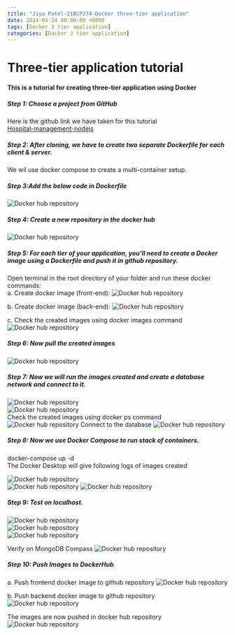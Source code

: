```yaml
---
title: "Jiya Patel-21BCP374-Docker three-tier application"
date: 2024-04-24 00:00:00 +0800
tags: [Docker 3 tier application]
categories: [Docker 3 tier application]
---
```


# Three-tier application tutorial
#### This is a tutorial for creating three-tier application using Docker  
##### Step 1: Choose a project from GitHub  
Here is the github link we have taken for this tutorial  
[Hospital-management-nodejs](https://github.com/andreimargeloiu/Hospital-management-nodejs)

##### Step 2: After cloning, we have to create two separate Dockerfile for each client & server.
We wil use docker compose to create a multi-container setup.

##### Step 3:Add the below code in Dockerfile  
![Docker hub repository](images\dockerfile.png)   

##### Step 4: Create a new repository in the docker hub  
![Docker hub repository](images\repo1.png)  

##### Step 5: For each tier of your application, you'll need to create a Docker image using a Dockerfile and push it in github repository.  
Open terminal in the root directory of your folder and run these docker commands:  
a. Create docker image (front-end):
![Docker hub repository](images\createImageFrontend.png)

b. Create docker image (back-end):
![Docker hub repository](images\createImageBackend.png)

c. Check the created images using docker images command
![Docker hub repository](images\createdImage.png)


##### Step 6: Now pull the created images
![Docker hub repository](images\pull.png)  

##### Step 7: Now we will run the images created and create a database network and connect to it.
![Docker hub repository](images\run.png)  
![Docker hub repository](images\network.png)  
Check the created images using docker ps command
![Docker hub repository](images\check.png)
Connect to the database
![Docker hub repository](images\connect.png)  

##### Step 8: Now we use Docker Compose to run stack of containers.
docker-compose up -d  
The Docker Desktop will give following logs of images created 

![Docker hub repository](images\desktopFrontend.png)  
![Docker hub repository](images\desktopBackend.png)
![Docker hub repository](images\desktopMongo.png) 

##### Step 9: Test on localhost.
![Docker hub repository](images\nhsMain.png)  
![Docker hub repository](images\nhslogin.jpg)  
![Docker hub repository](images\admin.jpg)  

Verify on MongoDB Compass
![Docker hub repository](images\database.jpg) 

##### Step 10: Push Images to DockerHub
a. Push frontend docker image to github repository
![Docker hub repository](images\pushFrontend.png)  

b. Push backend docker image to github repository
![Docker hub repository](images\pushBackend.png)  

The images are now pushed in docker hub repository
![Docker hub repository](images\imageDocker.png)